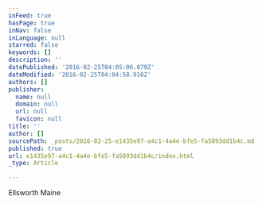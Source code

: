 ```yaml
---
inFeed: true
hasPage: true
inNav: false
inLanguage: null
starred: false
keywords: []
description: ''
datePublished: '2016-02-25T04:05:06.079Z'
dateModified: '2016-02-25T04:04:58.910Z'
authors: []
publisher:
  name: null
  domain: null
  url: null
  favicon: null
title: ''
author: []
sourcePath: _posts/2016-02-25-e1435e97-a4c1-4a4e-bfe5-fa5893dd1b4c.md
published: true
url: e1435e97-a4c1-4a4e-bfe5-fa5893dd1b4c/index.html
_type: Article

---
```

Ellsworth Maine